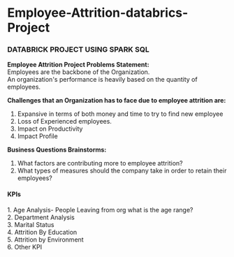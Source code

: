 # Employee-Attrition-databrics-Project

<h3>DATABRICK PROJECT USING SPARK SQL</h3>
<b>Employee Attrition Project Problems Statement:</b><br>
Employees are the backbone of the Organization.<br>
An organization's performance is heavily based on the quantity of employees.

<b>Challenges that an Organization has to face due to employee attrition are:</b>
1. Expansive in terms of both money and time to try to find new employee
2. Loss of Experienced employees.
3. Impact on Productivity 
4. Impact Profile


 <b > Business Questions Brainstorms:</b>
1. What factors are contributing more to employee attrition?
2. What types of measures should the company take in order to retain their employees?


<h4>KPIs</h4>
1. Age Analysis- People Leaving from org what is the age range?<br>
2. Department Analysis<br>
3. Marital Status<br>
4. Attrition By Education<br>
5. Attrition by Environment<br>
6. Other KPI  

